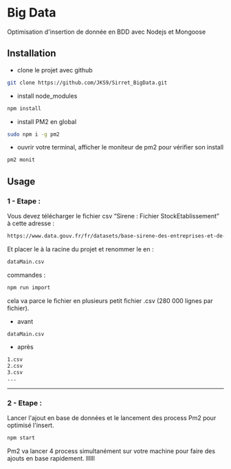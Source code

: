 # Big Data

Optimisation d'insertion de donnée en BDD avec Nodejs et Mongoose

## Installation

- clone le projet avec github

```bash
git clone https://github.com/JKS9/Sirret_BigData.git
```
- install node_modules
```bash
npm install
```

- install PM2 en global
```bash
sudo npm i -g pm2
```

- ouvrir votre terminal, afficher le moniteur de pm2 pour vérifier son install
```bash
pm2 monit
```
## Usage

### 1 - Etape : 

Vous devez télécharger le fichier csv “Sirene : Fichier StockEtablissement” à cette adresse :

```bash
https://www.data.gouv.fr/fr/datasets/base-sirene-des-entreprises-et-de-leurs-etablissements-siren-siret/
```

Et placer le à la racine du projet et renommer le en :

```bash
dataMain.csv
```
commandes : 
```bash
npm run import
```
cela va parce le fichier en plusieurs petit fichier .csv (280 000 lignes par fichier).
- avant
```bash
dataMain.csv
```
- après
```bash
1.csv
2.csv
3.csv
...
```
---
### 2 - Etape : 
Lancer l'ajout en base de données et le lancement des process Pm2 pour optimisé l'insert.
```bash
npm start
```

Pm2 va lancer 4 process simultanément sur votre machine pour faire des ajouts en base rapidement.
llllll